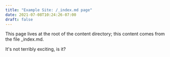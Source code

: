 ```yaml
---
title: "Example Site: /_index.md page"
date: 2021-07-08T10:24:26-07:00
draft: false
---
```


This page lives at the root of the content directory; this content comes from
the file _index.md.

It's not terribly exciting, is it?

